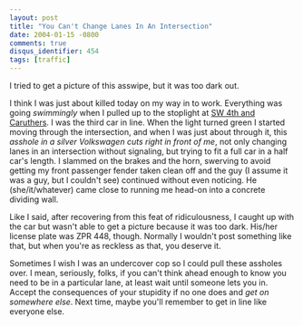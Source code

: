 ```yaml
---
layout: post
title: "You Can't Change Lanes In An Intersection"
date: 2004-01-15 -0800
comments: true
disqus_identifier: 454
tags: [traffic]
---
```

I tried to get a picture of this asswipe, but it was too dark out.

 I think I was just about killed today on my way in to work. Everything
was going *swimmingly* when I pulled up to the stoplight at [SW 4th and
Caruthers](http://www.mapquest.com/maps/map.adp?location=4mwX30mRV%2fsZ0Arh%2fZMiaNCM4QsVQ43KYHFwVB1BHCymyJV9qROZLo3OJ5jOV89d7oLiScFPCaVxe8%2fuk%2fOVySyAbbOnYeI2h%2bOK60xtkVFHKXsYspjojQHphjkxYQivUIbIUWp1yHE%3d&address=4th%20and%20Caruthers&city=Portland&state=OR&zipcode=&country=US&addtohistory=&submit=Get%20Map).
I was the third car in line. When the light turned green I started
moving through the intersection, and when I was just about through it,
this *asshole in a silver Volkswagen cuts right in front of me*, not
only changing lanes in an intersection without signaling, but trying to
fit a full car in a half car's length. I slammed on the brakes and the
horn, swerving to avoid getting my front passenger fender taken clean
off and the guy (I assume it was a guy, but I couldn't see) continued
without even noticing. He (she/it/whatever) came close to running me
head-on into a concrete dividing wall.

 Like I said, after recovering from this feat of ridiculousness, I
caught up with the car but wasn't able to get a picture because it was
too dark. His/her license plate was ZPR 448, though. Normally I wouldn't
post something like that, but when you're as reckless as that, you
deserve it.

 Sometimes I wish I was an undercover cop so I could pull these assholes
over. I mean, seriously, folks, if you can't think ahead enough to know
you need to be in a particular lane, at least wait until someone lets
you in. Accept the consequences of your stupidity if no one does and
*get on somewhere else*. Next time, maybe you'll remember to get in line
like everyone else.
